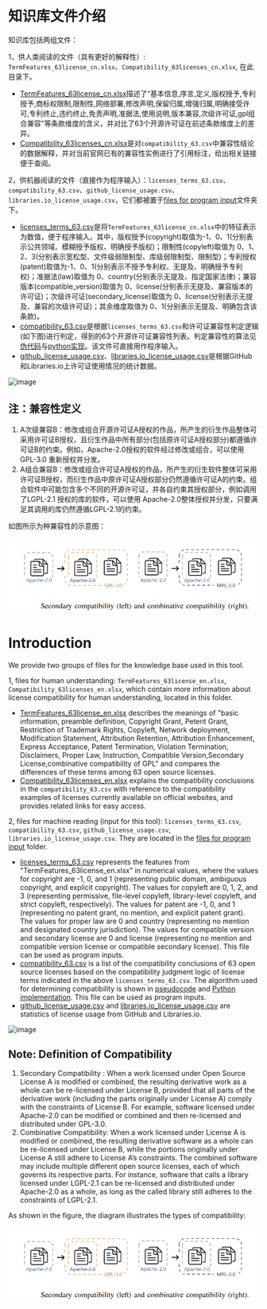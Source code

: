 # 知识库文件介绍
知识库包括两组文件：

1，供人类阅读的文件（具有更好的解释性）: `TermFeatures_63license_cn.xlsx`、`Compatibility_63licenses_cn.xlsx`, 在此目录下。
* [TermFeatures_63license_cn.xlsx](./TermFeatures_63license_cn.xlsx)描述了“基本信息,序言,定义,版权授予,专利授予,商标权限制,限制性,网络部署,修改声明,保留归属,增强归属,明确接受许可,专利终止,违约终止,免责声明,准据法,使用说明,版本兼容,次级许可证,gpl组合兼容"等条款维度的含义，并对比了63个开源许可证在前述条款维度上的差异。
* [Compatibility_63licenses_cn.xlsx](./Compatibility_63licenses_cn.xlsx)是对`compatibility_63.csv`中兼容性结论的数据解释，并对当前官网已有的兼容性实例进行了引用标注，给出相关链接便于查阅。  

2，供机器阅读的文件（直接作为程序输入）：`licenses_terms_63.csv`、`compatibility_63.csv`、`github_license_usage.csv`、`libraries.io_license_usage.csv`，它们都被置于[files for program input](./files%20for%20program%20input/)文件夹下。
* [licenses_terms_63.csv](./files%20used%20for%20program%20input/licenses_terms_63.csv)是将`TermFeatures_63license_cn.xlsx`中的特征表示为数值，便于程序输入。其中，版权授予(copyright)取值为-1、0、1(分别表示公共领域、模糊授予版权、明确授予版权)；限制性(copyleft)取值为 0、1、2、3(分别表示宽松型、文件级弱限制型、库级弱限制型、限制型)；专利授权(patent)取值为-1、0、1(分别表示不授予专利权、无提及、明确授予专利权)；准据法(law)取值为 0、country(分别表示无提及、指定国家法律)；兼容版本(compatible_version)取值为 0、license(分别表示无提及、兼容版本的许可证)；次级许可证(secondary_license)取值为 0、license(分别表示无提及、兼容的次级许可证)；其余维度取值为 0、1(分别表示无提及、明确包含该条款)。  
* [compatibility_63.csv](./files%20used%20for%20program%20input/compatibility_63.csv)是根据`licenses_terms_63.csv`和许可证兼容性判定逻辑(如下图)进行判定，得到的63个开源许可证兼容性列表。判定兼容性的算法见[伪代码](../appendix/compatibility_algorithm.pdf)与[python实现](https://github.com/osslab-pku/OSSLSelection/blob/main/OSSLSelection/scripts/compatibility_63.py)。该文件可直接用作程序输入。          
* [github_license_usage.csv](./files%20used%20for%20program%20input/github_license_usage.csv)、[libraries.io_license_usage.csv](./files%20used%20for%20program%20input/libraries.io_license_usage.csv)是根据GitHub和Libraries.io上许可证使用情况的统计数据。   


![image](https://github.com/osslab-pku/RecLicense/blob/master/appendix/check_compatibility_cn.png)
    
## 注：兼容性定义

1. A次级兼容B：修改或组合开源许可证A授权的作品，所产生的衍生作品整体可采用许可证B授权，且衍生作品中所有部分(包括原许可证A授权部分)都遵循许可证B的约束。例如，Apache-2.0授权的软件经过修改或组合，可以使用GPL-3.0 重新授权并分发。
2. A组合兼容B：修改或组合许可证A授权的作品，所产生的衍生软件整体可采用许可证B授权，而衍生作品中原许可证A授权部分仍然遵循许可证A的约束。组合软件中可能包含多个不同的开源许可证，并各自约束其授权部分，例如调用了LGPL-2.1 授权的库的软件，可以使用 Apache-2.0整体授权并分发，只要满足其调用的库仍然遵循LGPL-2.1的约束。

如图所示为种兼容性的示意图：

![image](https://github.com/osslab-pku/RecLicense/blob/master/appendix/CompatibilityExample.png)

# Introduction
We provide two groups of files for the knowledge base used in this tool. 

1, files for human understanding: `TermFeatures_63license_en.xlsx`, `Compatibility_63licenses_en.xlsx`, which contain more information about license compatibility for human understanding, located in this folder.
* [TermFeatures_63license_en.xlsx](./TermFeatures_63license_en.xlsx) describes the meanings of "basic information, preamble	definition, Copyright Grant, Petent Grant, Restriction of Trademark Rights, Copyleft, Network deployment, Modification Statement, Attribution Retention, Attribution Enhancement,	Express Acceptance, Patent Termination, Violation Termination,	Disclaimers, Proper Law, Instruction, Compatible Version,Secondary License,combinative compatibility of GPL" and compares the differences of these terms among 63 open source licenses.
*  [Compatibility_63licenses_en.xlsx](./Compatibility_63licenses_en.xlsx) explains the compatibility conclusions in the `compatibility_63.csv` with reference to the compatibility examples of licenses currently available on official websites, and provides related links for easy access.

2, files for machine reading (input for this tool): `licenses_terms_63.csv`, `compatibility_63.csv`, `github_license_usage.csv`, `libraries.io_license_usage.csv`. They are located in the [files for program input](./files%20for%20program%20input/) folder.

*  [licenses_terms_63.csv](./files%20used%20for%20program%20input/licenses_terms_63.csv) represents the features from "TermFeatures_63license_en.xlsx" in numerical values, where the values for copyright are -1, 0, and 1 (representing public domain, ambiguous copyright, and explicit copyright). The values for copyleft are 0, 1, 2, and 3 (representing permissive, file-level copyleft, library-level copyleft, and strict copyleft, respectively). The values for patent are -1, 0, and 1 (representing no patent grant, no mention, and explicit patent grant). The values for proper law are 0 and country (representing no mention and designated country jurisdiction). The values for compatible version and secondary license are 0 and license (representing no mention and compatible version license or compatible secondary license). This file can be used as program inputs.
*  [compatibility_63.csv](./files%20used%20for%20program%20input/compatibility_63.csv) is a list of the compatibility conclusions of 63 open source licenses based on the compatibility judgment logic of license terms indicated in the above `licenses_terms_63.csv`. The algorithm used for determining compatibility is shown in [pseudocode](../appendix/compatibility_algorithm.pdf) and [Python implementation](https://github.com/osslab-pku/RecLicense/blob/master/appendix/compatibility_63.py). This file can be used as program inputs.
*   [github_license_usage.csv](./files%20used%20for%20program%20input/github_license_usage.csv) and [libraries.io_license_usage.csv](./files%20used%20for%20program%20input/libraries.io_license_usage.csv) are statistics of license usage from GitHub and Libraries.io.

![image](https://github.com/osslab-pku/RecLicense/blob/master/appendix/check_compatibility.png)


## Note: Definition of Compatibility

1. Secondary Compatibility : When a work licensed under Open Source License A is modified or combined, the resulting derivative work as a whole can be re-licensed under License B, provided that all parts of the derivative work (including the parts originally under License A) comply with the constraints of License B. For example, software licensed under Apache-2.0 can be modified or combined and then re-licensed and distributed under GPL-3.0.
2. Combinative Compatibility: When a work licensed under License A is modified or combined, the resulting derivative software as a whole can be re-licensed under License B, while the portions originally under License A still adhere to License A’s constraints. The combined software may include multiple different open source licenses, each of which governs its respective parts. For instance, software that calls a library licensed under LGPL-2.1 can be re-licensed and distributed under Apache-2.0 as a whole, as long as the called library still adheres to the constraints of LGPL-2.1.

As shown in the figure, the diagram illustrates the types of compatibility: 

![image](https://github.com/osslab-pku/RecLicense/blob/master/appendix/CompatibilityExample.png)
